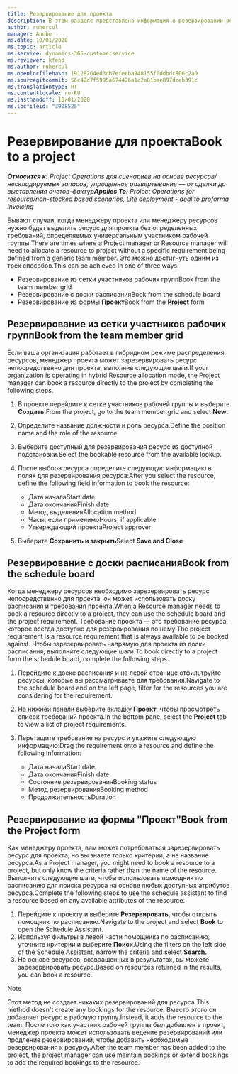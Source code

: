 ```yaml
---
title: Резервирование для проекта
description: В этом разделе представлена информация о резервировании ресурса для проекта.
author: ruhercul
manager: Annbe
ms.date: 10/01/2020
ms.topic: article
ms.service: dynamics-365-customerservice
ms.reviewer: kfend
ms.author: ruhercul
ms.openlocfilehash: 19128264ed3db7efeeba948155f0ddbdc806c2a0
ms.sourcegitcommit: 56c42d7f5995a674426a1c2a81bae897dceb391c
ms.translationtype: HT
ms.contentlocale: ru-RU
ms.lasthandoff: 10/01/2020
ms.locfileid: "3908525"
---
```

# <a name="book-to-a-project"></a><span data-ttu-id="0079f-103">Резервирование для проекта</span><span class="sxs-lookup"><span data-stu-id="0079f-103">Book to a project</span></span>

<span data-ttu-id="0079f-104">_**Относится к:** Project Operations для сценариев на основе ресурсов/нескладируемых запасов, упрощенное развертывание — от сделки до выставления счетов-фактур_</span><span class="sxs-lookup"><span data-stu-id="0079f-104">_**Applies To:** Project Operations for resource/non-stocked based scenarios, Lite deployment - deal to proforma invoicing_</span></span>

<span data-ttu-id="0079f-105">Бывают случаи, когда менеджеру проекта или менеджеру ресурсов нужно будет выделить ресурс для проекта без определенных требований, определяемых универсальным участником рабочей группы.</span><span class="sxs-lookup"><span data-stu-id="0079f-105">There are times where a Project manager or Resource manager will need to allocate a resource to project without a specific requirement being defined from a generic team member.</span></span> <span data-ttu-id="0079f-106">Это можно достигнуть одним из трех способов.</span><span class="sxs-lookup"><span data-stu-id="0079f-106">This can be achieved in one of three ways.</span></span>

- <span data-ttu-id="0079f-107">Резервирование из сетки участников рабочих групп</span><span class="sxs-lookup"><span data-stu-id="0079f-107">Book from the team member grid</span></span>
- <span data-ttu-id="0079f-108">Резервирование с доски расписания</span><span class="sxs-lookup"><span data-stu-id="0079f-108">Book from the schedule board</span></span>
- <span data-ttu-id="0079f-109">Резервирование из формы **Проект**</span><span class="sxs-lookup"><span data-stu-id="0079f-109">Book from the **Project** form</span></span>

## <a name="book-from-the-team-member-grid"></a><span data-ttu-id="0079f-110">Резервирование из сетки участников рабочих групп</span><span class="sxs-lookup"><span data-stu-id="0079f-110">Book from the team member grid</span></span>

<span data-ttu-id="0079f-111">Если ваша организация работает в гибридном режиме распределения ресурсов, менеджер проекта может зарезервировать ресурс непосредственно для проекта, выполнив следующие шаги.</span><span class="sxs-lookup"><span data-stu-id="0079f-111">If your organization is operating in hybrid Resource allocation mode, the Project manager can book a resource directly to the project by completing the following steps.</span></span>

1. <span data-ttu-id="0079f-112">В проекте перейдите к сетке участников рабочей группы и выберите **Создать**.</span><span class="sxs-lookup"><span data-stu-id="0079f-112">From the project, go to the team member grid and select **New**.</span></span>
2. <span data-ttu-id="0079f-113">Определите название должности и роль ресурса.</span><span class="sxs-lookup"><span data-stu-id="0079f-113">Define the position name and the role of the resource.</span></span>
3. <span data-ttu-id="0079f-114">Выберите доступный для резервирования ресурс из доступной подстановки.</span><span class="sxs-lookup"><span data-stu-id="0079f-114">Select the bookable resource from the available lookup.</span></span>
4. <span data-ttu-id="0079f-115">После выбора ресурса определите следующую информацию в полях для резервирования ресурса:</span><span class="sxs-lookup"><span data-stu-id="0079f-115">After you select the resource, define the following field information to book the resource:</span></span>

    - <span data-ttu-id="0079f-116">Дата начала</span><span class="sxs-lookup"><span data-stu-id="0079f-116">Start date</span></span>
    - <span data-ttu-id="0079f-117">Дата окончания</span><span class="sxs-lookup"><span data-stu-id="0079f-117">Finish date</span></span>
    - <span data-ttu-id="0079f-118">Метод выделения</span><span class="sxs-lookup"><span data-stu-id="0079f-118">Allocation method</span></span>
    - <span data-ttu-id="0079f-119">Часы, если применимо</span><span class="sxs-lookup"><span data-stu-id="0079f-119">Hours, if applicable</span></span>
    - <span data-ttu-id="0079f-120">Утверждающий проекта</span><span class="sxs-lookup"><span data-stu-id="0079f-120">Project approver</span></span>

6. <span data-ttu-id="0079f-121">Выберите **Сохранить и закрыть**</span><span class="sxs-lookup"><span data-stu-id="0079f-121">Select **Save and Close**</span></span>

## <a name="book-from-the-schedule-board"></a><span data-ttu-id="0079f-122">Резервирование с доски расписания</span><span class="sxs-lookup"><span data-stu-id="0079f-122">Book from the schedule board</span></span>

<span data-ttu-id="0079f-123">Когда менеджеру ресурсов необходимо зарезервировать ресурс непосредственно для проекта, он может использовать доску расписания и требования проекта.</span><span class="sxs-lookup"><span data-stu-id="0079f-123">When a Resource manager needs to book a resource directly to a project, they can use the schedule board and the project requirement.</span></span> <span data-ttu-id="0079f-124">Требование проекта — это требование ресурса, которое всегда доступно для резервирования по нему.</span><span class="sxs-lookup"><span data-stu-id="0079f-124">The project requirement is a resource requirement that is always available to be booked against.</span></span> <span data-ttu-id="0079f-125">Чтобы зарезервировать напрямую для проекта из доски расписания, выполните следующие шаги.</span><span class="sxs-lookup"><span data-stu-id="0079f-125">To book directly to a project form the schedule board, complete the following steps.</span></span>

1. <span data-ttu-id="0079f-126">Перейдите к доске расписания и на левой странице отфильтруйте ресурсы, которые вы рассматриваете для требования.</span><span class="sxs-lookup"><span data-stu-id="0079f-126">Navigate to the schedule board and on the left page, filter for the resources you are considering for the requirement.</span></span>
2. <span data-ttu-id="0079f-127">На нижней панели выберите вкладку **Проект**, чтобы просмотреть список требований проекта.</span><span class="sxs-lookup"><span data-stu-id="0079f-127">In the bottom pane, select the **Project** tab to view a list of project requirements.</span></span>
3. <span data-ttu-id="0079f-128">Перетащите требование на ресурс и укажите следующую информацию:</span><span class="sxs-lookup"><span data-stu-id="0079f-128">Drag the requirement onto a resource and define the following information:</span></span>

    - <span data-ttu-id="0079f-129">Дата начала</span><span class="sxs-lookup"><span data-stu-id="0079f-129">Start date</span></span>
    - <span data-ttu-id="0079f-130">Дата окончания</span><span class="sxs-lookup"><span data-stu-id="0079f-130">Finish date</span></span>
    - <span data-ttu-id="0079f-131">Состояние резервирования</span><span class="sxs-lookup"><span data-stu-id="0079f-131">Booking status</span></span>
    - <span data-ttu-id="0079f-132">Метод резервирования</span><span class="sxs-lookup"><span data-stu-id="0079f-132">Booking method</span></span>
    - <span data-ttu-id="0079f-133">Продолжительность</span><span class="sxs-lookup"><span data-stu-id="0079f-133">Duration</span></span>

## <a name="book-from-the-project-form"></a><span data-ttu-id="0079f-134">Резервирование из формы "Проект"</span><span class="sxs-lookup"><span data-stu-id="0079f-134">Book from the Project form</span></span>

<span data-ttu-id="0079f-135">Как менеджеру проекта, вам может потребоваться зарезервировать ресурс для проекта, но вы знаете только критерии, а не название ресурса.</span><span class="sxs-lookup"><span data-stu-id="0079f-135">As a Project manager, you might need to book a resource to a project, but only know the criteria rather than the name of the resource.</span></span> <span data-ttu-id="0079f-136">Выполните следующие шаги, чтобы использовать помощник по расписанию для поиска ресурса на основе любых доступных атрибутов ресурса.</span><span class="sxs-lookup"><span data-stu-id="0079f-136">Complete the following steps to use the schedule assistant to find a resource based on any available attributes of the resource.</span></span> 

1. <span data-ttu-id="0079f-137">Перейдите к проекту и выберите **Резервировать**, чтобы открыть помощник по расписанию.</span><span class="sxs-lookup"><span data-stu-id="0079f-137">Navigate to the project and select **Book** to open the Schedule Assistant.</span></span>
2. <span data-ttu-id="0079f-138">Используя фильтры в левой части помощника по расписанию, уточните критерии и выберите **Поиск**.</span><span class="sxs-lookup"><span data-stu-id="0079f-138">Using the filters on the left side of the Schedule Assistant, narrow the criteria and select **Search.**</span></span>
3. <span data-ttu-id="0079f-139">На основе ресурсов, возвращенных в результатах, вы можете зарезервировать ресурс.</span><span class="sxs-lookup"><span data-stu-id="0079f-139">Based on resources returned in the results, you can book a resource.</span></span>

> [!NOTE]
> <span data-ttu-id="0079f-140">Этот метод не создает никаких резервирований для ресурса.</span><span class="sxs-lookup"><span data-stu-id="0079f-140">This method doesn't create any bookings for the resource.</span></span> <span data-ttu-id="0079f-141">Вместо этого он добавляет ресурс в рабочую группу.</span><span class="sxs-lookup"><span data-stu-id="0079f-141">Instead, it adds the resource to the team.</span></span> <span data-ttu-id="0079f-142">После того как участник рабочей группы был добавлен в проект, менеджер проекта может использовать ведение резервирований или продление резервирований, чтобы добавить необходимые резервирования к ресурсу.</span><span class="sxs-lookup"><span data-stu-id="0079f-142">After the team member has been added to the project, the project manager can use maintain bookings or extend bookings to add the required bookings to the resource.</span></span>
